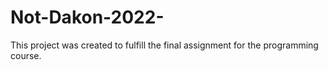 # Not-Dakon-2022-
This project was created to fulfill the final assignment for the programming course.
